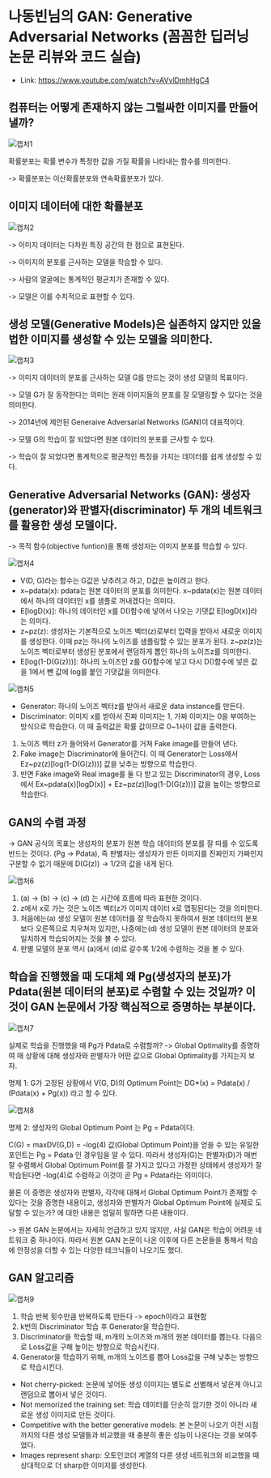 # 나동빈님의 GAN: Generative Adversarial Networks (꼼꼼한 딥러닝 논문 리뷰와 코드 실습)

- Link: https://www.youtube.com/watch?v=AVvlDmhHgC4

## 컴퓨터는 어떻게 존재하지 않는 그럴싸한 이미지를 만들어 낼까?

![캡처1](https://user-images.githubusercontent.com/59161837/104556917-b60de300-5683-11eb-8b7b-b558b3197049.PNG)



확률분포는 확률 변수가 특정한 값을 가질 확률을 나타내는 함수를 의미한다.

-> 확률분포는 이산확률분포와 연속확률분포가 있다.



## 이미지 데이터에 대한 확률분포

![캡처2](https://user-images.githubusercontent.com/59161837/104557022-e2296400-5683-11eb-8a65-3edf83e1813b.PNG)



-> 이미지 데이터는 다차원 특징 공간의 한 점으로 표현된다.

-> 이미지의 분포를 근사하는 모델을 학습할 수 있다.

-> 사람의 얼굴에는 통계적인 평균치가 존재할 수 있다.

-> 모델은 이를 수치적으로 표현할 수 있다.



## 생성 모델(Generative Models)은 실존하지 않지만 있을 법한 이미지를 생성할 수 있는 모델을 의미한다.

![캡처3](https://user-images.githubusercontent.com/59161837/104557159-1ac93d80-5684-11eb-93c2-05964a5e9d3c.PNG)



-> 이미지 데이터의 분포를 근사하는 모델 G를 만드는 것이 생성 모델의 목표이다.

-> 모델 G가 잘 동작한다는 의미는 원래 이미지들의 분포를 잘 모델링할 수 있다는 것을 의미한다.

-> 2014년에 제안된 Generaive Adversarial Networks (GAN)이 대표적이다.

-> 모델 G의 학습이 잘 되었다면 원본 데이터의 분포를 근사할 수 있다.

-> 학습이 잘 되었다면 통계적으로 평균적인 특징을 가지는 데이터를 쉽게 생성할 수 있다.



## Generative Adversarial Networks (GAN): 생성자(generator)와 판별자(discriminator) 두 개의 네트워크를 활용한 생성 모델이다.

-> 목적 함수(objective funtion)을 통해 생성자는 이미지 분포를 학습할 수 있다.

![캡처4](https://user-images.githubusercontent.com/59161837/104558244-dc348280-5685-11eb-8172-2693e0a5d609.PNG)



- V(D, G)라는 함수는 G값은 낮추려고 하고, D값은 높이려고 한다.
- x~pdata(x): pdata는 원본 데이터의 분포를 의미한다. x~pdata(x)는 원본 데이터에서 하나의 데이터인 x를 샘플로 꺼내겠다는 의미다.
- E[logD(x)]: 하나의 데이터인 x를 D()함수에 넣어서 나오는 기댓값 E[logD(x)]라는 의미다.
- z~pz(z): 생성자는 기본적으로 노이즈 벡터(z)로부터 입력을 받아서 새로운 이미지를 생성한다.  이때 pz는 하나의 노이즈를 샘플링할 수 있는 분포가 된다. z~pz(z)는 노이즈 벡터로부터 생성된 분포에서 랜덤하게 뽑인 하나의 노이즈z를 의미한다.
- E[log(1-D(G(z)))]: 하나의 노이즈인 z를 G()함수에 넣고 다시 D()함수에 넣은 값을 1에서 뺀 값에 log를 붙인 기댓값을 의미한다.

![캡처5](https://user-images.githubusercontent.com/59161837/104558466-31709400-5686-11eb-8ff1-784b13c999a6.PNG)



- Generator: 하나의 노이즈 벡터z를 받아서 새로운 data instance를 만든다.
- Discriminator: 이미지 x를 받아서 진짜 이미지는 1, 가짜 이미지는 0을 부여하는 방식으로 학습한다. 이 때 출력값은 확률 값이므로 0~1사이 값을 출력한다.

1. 노이즈 벡터 z가 들어와서 Generator를 거쳐 Fake image를 만들어 낸다.
2. Fake image는 Discriminator에 들어간다. 이 때 Generator는 Loss에서 Ez~pz(z)[log(1-D(G(z)))] 값을 낮추는 방향으로 학습한다.
3. 반면 Fake image와 Real image를 둘 다 받고 있는 Discriminator의 경우, Loss에서 Ex~pdata(x)[logD(x)] + Ez~pz(z)[log(1-D(G(z)))] 값을 높이는 방향으로 학습한다.



## GAN의 수렴 과정

-> GAN 공식의 목표는 생성자의 분포가 원본 학습 데이터의 분포를 잘 따를 수 있도록 반드는 것이다. (Pg -> Pdata), 즉 판별자는 생성자가 만든 이미지를 진짜인지 가짜인지 구분할 수 없기 때문에 D(G(z)) -> 1/2의 값을 내게 된다. 

![캡처6](https://user-images.githubusercontent.com/59161837/104560265-fb80df00-5688-11eb-8f59-4404d112caa8.PNG)



1. (a) -> (b) -> (c) -> (d) 는 시간에 흐름에 따라 표현한 것이다.
2. z에서 x로 가는 것은 노이즈 벡터z가 이미지 데이터 x로 맵핑된다는 것을 의미한다.
3. 처음에는(a) 생성 모델이 원본 데이터를 잘 학습하지 못하여서 원본 데이터의 분포보다 오른쪽으로 치우쳐져 있지만, 나중에는(d) 생성 모델이 원본 데이터의 분포와 일치하게 학습되어지는 것을 볼 수 있다.
4. 판별 모델의 분포 역시 (a)에서 (d)로 갈수록 1/2에 수렴하는 것을 볼 수 있다.



## 학습을 진행했을 때 도대체 왜 Pg(생성자의 분포)가 Pdata(원본 데이터의 분포)로 수렴할 수 있는 것일까? 이것이 GAN 논문에서 가장 핵심적으로 증명하는 부분이다.

![캡처7](https://user-images.githubusercontent.com/59161837/104562515-d04bbf00-568b-11eb-978c-0eeabbd2fde4.PNG)



실제로 학습을 진행했을 때 Pg가 Pdata로 수렴할까? -> Global Optimality를 증명하여 매 상황에 대해 생성자와 판별자가 어떤 값으로 Global Optimality를 가지는지 보자.

명제 1: G가 고정된 상황에서 V(G, D)의 Optimum Point는 DG*(x) = Pdata(x) / (Pdata(x) + Pg(x)) 라고 할 수 있다.

![캡처8](https://user-images.githubusercontent.com/59161837/104563458-03428280-568d-11eb-94f1-88c43de33210.PNG)



명제 2: 생성자의 Global Optimum Point 는 Pg = Pdata이다.

C(G) = maxDV(G,D) = -log(4) 값(Global Optimum Point)을 얻을 수 있는 유일한 포인트는 Pg = Pdata 인 경우임을 알 수 있다. 따라서 생성자(G)는 판별자(D)가 매번 잘 수렴해서 Global Optimum Point를 잘 가지고 있다고 가정한 상태에서 생성자가 잘 학습된다면 -log(4)로 수렴하고 이것이 곧 Pg = Pdata라는 의미이다.

물론 이 증명은 생성자와 판별자, 각각에 대해서 Global Optimum Point가 존재할 수 있다는 것을 증명한 내용이고, 생성자와 판별자가 Global Optimum Point에 실제로 도달할 수 있는가? 에 대한 내용은 엄밀히 말하면 다른 내용이다.

-> 원본 GAN 논문에서는 자세히 언급하고 있지 않지만, 사실 GAN은 학습이 어려운 네트워크 중 하나이다. 따라서 원본 GAN 논문이 나온 이후에 다른 논문들을 통해서 학습에 안정성을 더할 수 있는 다양한 테크닉들이 나오기도 했다.



## GAN 알고리즘

![캡처9](https://user-images.githubusercontent.com/59161837/104565228-51588580-568f-11eb-9363-e09fac412988.PNG)

1. 학습 반복 횟수만큼 반복하도록 만든다 -> epoch이라고 표현함
2. k번의 Discriminator 학습 후 Generator을 학습한다.
3. Discriminator을 학습할 때, m개의 노이즈와 m개의 원본 데이터를 뽑는다. 다음으로 Loss값을 구해 높이는 방향으로 학습시킨다.
4. Generator을 학습하기 위해, m개의 노이즈를 뽑아  Loss값을 구해 낮추는 방향으로 학습시킨다.



- Not cherry-picked: 논문에 넣어둔 생성 이미지는 별도로 선별해서 넣은게 아니고 랜덤으로 뽑아서 넣은 것이다.
- Not memorized the training set: 학습 데이터를 단순히 암기한 것이 아니라 새로운 생성 이미지로 만든 것이다.
- Competitive with the better generative models: 본 논문이 나오기 이전 시점까지의 다른 생성 모델들과 비교했을 때 충분히 좋은 성능이 나온다는 것을 보여주었다.
- Images represent sharp: 오토인코더 계열의 다른 생성 네트워크와 비교했을 때 상대적으로 더 sharp한 이미지를 생성한다.

